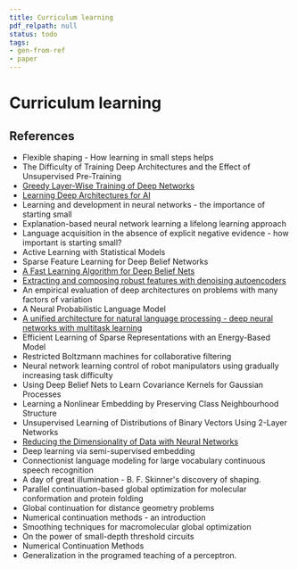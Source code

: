 ```yaml
---
title: Curriculum learning
pdf_relpath: null
status: todo
tags:
- gen-from-ref
- paper
---
```


# Curriculum learning

## References

- Flexible shaping - How learning in small steps helps
- The Difficulty of Training Deep Architectures and the Effect of Unsupervised Pre-Training
- [Greedy Layer-Wise Training of Deep Networks](./greedy-layer-wise-training-of-deep-networks.md)
- [Learning Deep Architectures for AI](./learning-deep-architectures-for-ai.md)
- Learning and development in neural networks - the importance of starting small
- Explanation-based neural network learning a lifelong learning approach
- Language acquisition in the absence of explicit negative evidence - how important is starting small?
- Active Learning with Statistical Models
- Sparse Feature Learning for Deep Belief Networks
- [A Fast Learning Algorithm for Deep Belief Nets](./a-fast-learning-algorithm-for-deep-belief-nets.md)
- [Extracting and composing robust features with denoising autoencoders](./extracting-and-composing-robust-features-with-denoising-autoencoders.md)
- An empirical evaluation of deep architectures on problems with many factors of variation
- A Neural Probabilistic Language Model
- [A unified architecture for natural language processing - deep neural networks with multitask learning](./a-unified-architecture-for-natural-language-processing-deep-neural-networks-with-multitask-learning.md)
- Efficient Learning of Sparse Representations with an Energy-Based Model
- Restricted Boltzmann machines for collaborative filtering
- Neural network learning control of robot manipulators using gradually increasing task difficulty
- Using Deep Belief Nets to Learn Covariance Kernels for Gaussian Processes
- Learning a Nonlinear Embedding by Preserving Class Neighbourhood Structure
- Unsupervised Learning of Distributions of Binary Vectors Using 2-Layer Networks
- [Reducing the Dimensionality of Data with Neural Networks](./reducing-the-dimensionality-of-data-with-neural-networks.md)
- Deep learning via semi-supervised embedding
- Connectionist language modeling for large vocabulary continuous speech recognition
- A day of great illumination - B. F. Skinner's discovery of shaping.
- Parallel continuation-based global optimization for molecular conformation and protein folding
- Global continuation for distance geometry problems
- Numerical continuation methods - an introduction
- Smoothing techniques for macromolecular global optimization
- On the power of small-depth threshold circuits
- Numerical Continuation Methods
- Generalization in the programed teaching of a perceptron.
